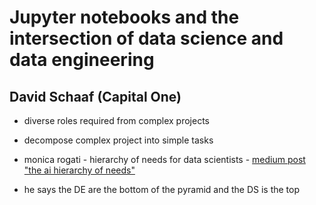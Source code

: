 # Jupyter notebooks and the intersection of data science and data engineering

## David Schaaf (Capital One)

* diverse roles required from complex projects
* decompose complex project into simple tasks

* monica rogati - hierarchy of needs for data scientists - [medium post "the ai hierarchy of needs"](https://hackernoon.com/the-ai-hierarchy-of-needs-18f111fcc007)
* he says the DE are the bottom of the pyramid and the DS is the top

